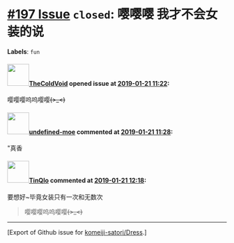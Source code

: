 # [\#197 Issue](https://github.com/komeiji-satori/Dress/issues/197) `closed`: 嘤嘤嘤 我才不会女装的说
**Labels**: `fun`


#### <img src="https://avatars.githubusercontent.com/u/10008227?u=ef14662368c28e778f8cb64aeeb3ceed385ba26d&v=4" width="50">[TheColdVoid](https://github.com/TheColdVoid) opened issue at [2019-01-21 11:22](https://github.com/komeiji-satori/Dress/issues/197):

嘤嘤嘤呜呜嘤嘤~~~~(>_<)~~~~

#### <img src="https://avatars.githubusercontent.com/u/29992205?u=d21fa94aa9af5a56cc1f51ab9482d88154ea62a9&v=4" width="50">[undefined-moe](https://github.com/undefined-moe) commented at [2019-01-21 11:28](https://github.com/komeiji-satori/Dress/issues/197#issuecomment-456041925):

"真香

#### <img src="https://avatars.githubusercontent.com/u/30965687?u=c10dad9a9bfae5d813654a8b5b1f5023ac400c38&v=4" width="50">[TinQlo](https://github.com/TinQlo) commented at [2019-01-21 12:18](https://github.com/komeiji-satori/Dress/issues/197#issuecomment-456055072):

要想好~毕竟女装只有一次和无数次

> 嘤嘤嘤呜呜嘤嘤~~~~(>_<)~~~~


-------------------------------------------------------------------------------



[Export of Github issue for [komeiji-satori/Dress](https://github.com/komeiji-satori/Dress).]
